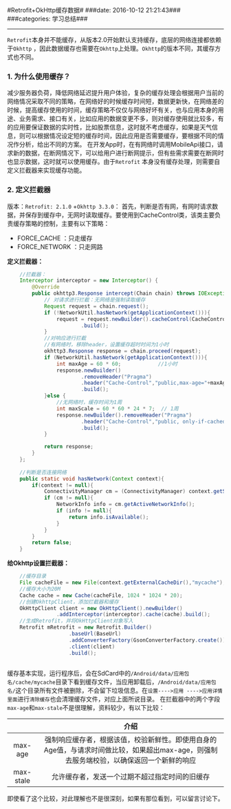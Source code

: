 
#Retrofit+OkHttp缓存数据#
###date: 2016-10-12 21:21:43###
###categories: 学习总结###
***
`Retrofit`本身并不能缓存，从版本2.0开始默认支持缓存，底层的网络连接都依赖于`Okhttp` ，因此数据缓存也需要在`Okhttp`上处理。`Okhttp`的版本不同，其缓存方式也不同。
<!--more-->
### 1. 为什么使用缓存？

减少服务器负荷，降低网络延迟提升用户体验，复杂的缓存处理会根据用户当前的网络情况采取不同的策略，在网络好的时候缓存时间短，数据更新快，在网络差的时候，提高缓存使用的时间，缓存策略不仅仅与网络好坏有关，也与应用本身的用途、业务需求、接口有关，比如应用的数据变更不多，则对缓存使用就比较多，有的应用要保证数据的实时性，比如股票信息，这时就不考虑缓存，如果是天气信息，则可以根据情况设定短的缓存时间，因此应用是否需要缓存，要根据不同的情况作分析，给出不同的方案。
在开发App时，在有网络时调用MobileApi接口，请求新的数据，在断网情况下，可以给用户进行断网提示，但有些需求需要在断网时也显示数据，这时就可以使用缓存。由于`Retrofit` 本身没有缓存处理，则需要自定义拦截器来实现缓存功能。

### 2. 定义拦截器
版本：`Retrofit: 2.1.0` +`Okhttp 3.3.0`：
首先，判断是否有网，有网时请求数据，并保存到缓存中，无网时读取缓存。要使用到CacheControl类，该类主要负责缓存策略的控制，主要有以下策略：

 - FORCE_CACHE ：只走缓存
 - FORCE_NETWORK ：只走网路

**定义拦截器：**
```java
	//拦截器：
    Interceptor interceptor = new Interceptor() {
        @Override
        public okhttp3.Response intercept(Chain chain) throws IOException {
        	// 对请求进行拦截：无网络是强制读取缓存
            Request request = chain.request();
            if (!NetworkUtil.hasNetwork(getApplicationContext())){
                request = request.newBuilder().cacheControl(CacheControl.FORCE_CACHE)
                        .build();
            }
			//对响应进行拦截
            //有网络时，移除header，设置缓存超时时间为1小时
            okhttp3.Response response = chain.proceed(request);
            if (NetworkUtil.hasNetwork(getApplicationContext())){
                int maxAge = 60 * 60;  			 //1小时
                response.newBuilder()
                        .removeHeader("Pragma")
                        .header("Cache-Control","public,max-age="+maxAge)
                        .build();
            }else {
            	//无网络时，缓存时间为1周
                int maxScale = 60 * 60 * 24 * 7;  // 1周
                response.newBuilder().removeHeader("Pragma")
                        .header("Cache-Control","public, only-if-cached, max-stale="+maxScale)
                        .build();
            }

            return response;
        }
    }; 
    
    //判断是否连接网络
    public static void hasNetwork(Context context){
    	if(context != null){
            ConnectivityManager cm = (ConnectivityManager) context.getSystemService(Context.CONNECTIVITY_SERVICE);
            if (cm != null){
                NetworkInfo info = cm.getActiveNetworkInfo();
                if (info != null){
                    return info.isAvailable();
                }
            }
        }
        return false;
    }
```
**给Okhttp设置拦截器：**
```java
	//缓存目录
    File cacheFile = new File(context.getExternalCacheDir(),"mycache");
    //缓存大小为20M
    Cache cache = new Cache(cacheFile, 1024 * 1024 * 20);
    //创建OkhttpClient，添加拦截器和缓存
    OkHttpClient client = new OkHttpClient().newBuilder()
                .addInterceptor(interceptor).cache(cache).build();
    //生成Retrofit，并将OkHttpClient对象写入
    Retrofit mRetrofit = new Retrofit.Builder()
    				.baseUrl(BaseUrl)
                    .addConverterFactory(GsonConverterFactory.create())
                    .client(client)
                    .build();
    
```
缓存基本实现，运行程序后，会在SdCard中的`/Android/data/应用包名/cache/mycache`目录下看到缓存文件，当应用卸载后，`/Android/data/应用包名/`这个目录所有文件被删除，不会留下垃圾信息。在`设置---->应用 ---->应用详情里面`进行`清除缓存`也会清理缓存文件，对应上面所说目录。
在拦截器中的两个字段`max-age`和`max-stale`不是很理解，资料较少，有以下比较：

|     |  介绍   |
| :---: | :---:|
| max-age|强制响应缓存者，根据该值，校验新鲜性。即使用自身的Age值，与请求时间做比较，如果超出max-age，则强制去服务端校验，以确保返回一个新鲜的响应|
| max-stale |  允许缓存者，发送一个过期不超过指定时间的旧缓存   |

即使看了这个比较，对此理解也不是很深刻，如果有那位看到，可以留言讨论下。







